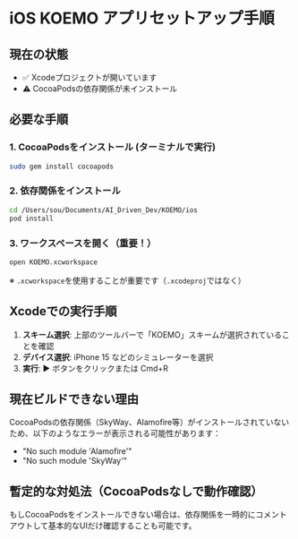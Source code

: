 # iOS KOEMO アプリセットアップ手順

## 現在の状態
- ✅ Xcodeプロジェクトが開いています
- ⚠️ CocoaPodsの依存関係が未インストール

## 必要な手順

### 1. CocoaPodsをインストール (ターミナルで実行)
```bash
sudo gem install cocoapods
```

### 2. 依存関係をインストール
```bash
cd /Users/sou/Documents/AI_Driven_Dev/KOEMO/ios
pod install
```

### 3. ワークスペースを開く（重要！）
```bash
open KOEMO.xcworkspace
```
※ `.xcworkspace`を使用することが重要です（`.xcodeproj`ではなく）

## Xcodeでの実行手順

1. **スキーム選択**: 上部のツールバーで「KOEMO」スキームが選択されていることを確認
2. **デバイス選択**: iPhone 15 などのシミュレーターを選択
3. **実行**: ▶️ ボタンをクリックまたは Cmd+R

## 現在ビルドできない理由

CocoaPodsの依存関係（SkyWay、Alamofire等）がインストールされていないため、以下のようなエラーが表示される可能性があります：
- "No such module 'Alamofire'"
- "No such module 'SkyWay'"

## 暫定的な対処法（CocoaPodsなしで動作確認）

もしCocoaPodsをインストールできない場合は、依存関係を一時的にコメントアウトして基本的なUIだけ確認することも可能です。